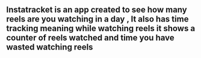 ## Instatracket is an app created to see how many reels are you watching in a day , It also has time tracking meaning while watching reels it shows a counter of reels watched and time you have wasted watching reels

